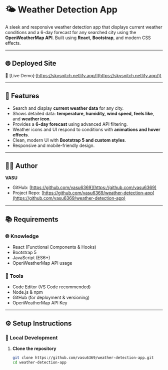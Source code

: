 # 🌤️ Weather Detection App

A sleek and responsive weather detection app that displays current weather conditions and a 6-day forecast for any searched city using the **OpenWeatherMap API**. Built using **React**, **Bootstrap**, and modern CSS effects.

---

## 🌐 Deployed Site
🔗 [Live Demo]:[https://skysnitch.netlify.app/](https://skysnitch.netlify.app/))  

---

## 🚀 Features
- Search and display **current weather data** for any city.
- Shows detailed data: **temperature, humidity, wind speed, feels like**, and **weather icon**.
- Provides a **6-day forecast** using advanced API filtering.
- Weather icons and UI respond to conditions with **animations and hover effects**.
- Clean, modern UI with **Bootstrap 5 and custom styles**.
- Responsive and mobile-friendly design.

---

## 👨‍💻 Author
**VASU**  
- GitHub: [https://github.com/vasu6369](https://github.com/vasu6369)  
- Project Repo: [https://github.com/vasu6369/weather-detection-app](https://github.com/vasu6369/weather-detection-app)

---

## 📚 Requirements

### 🌐 Knowledge
- React (Functional Components & Hooks)
- Bootstrap 5
- JavaScript (ES6+)
- OpenWeatherMap API usage

### 🧰 Tools
- Code Editor (VS Code recommended)
- Node.js & npm
- GitHub (for deployment & versioning)
- OpenWeatherMap API Key

---

## ⚙️ Setup Instructions

### 🔧 Local Development

1. **Clone the repository**
   ```bash
   git clone https://github.com/vasu6369/weather-detection-app.git
   cd weather-detection-app
